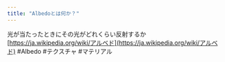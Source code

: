 ```yaml
---
title: "Albedoとは何か？"
---
```


光が当たったときにその光がどれくらい反射するか
[https://ja.wikipedia.org/wiki/アルベド](https://ja.wikipedia.org/wiki/アルベド)
#Albedo #テクスチャ #マテリアル
